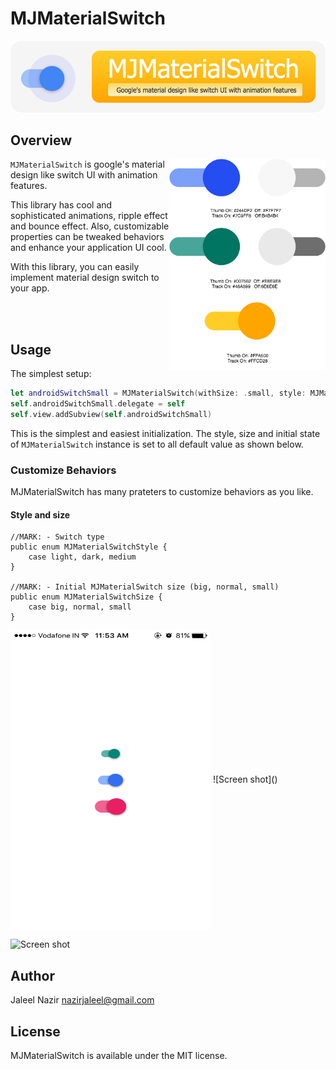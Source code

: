 # MJMaterialSwitch

![MJMaterialSwitch](TiitleTheme.png)

## Overview
<img src="Property.png" width="250" align="right" />

`MJMaterialSwitch` is google's material design like switch UI with animation features.

This library has cool and sophisticated animations, ripple effect and bounce effect. Also, customizable properties can be tweaked behaviors and enhance your application UI cool.

With this library, you can easily implement material design switch to your app. 

<br/>

<br/>

## Usage

The simplest setup:

```Swift 
let androidSwitchSmall = MJMaterialSwitch(withSize: .small, style: MJMaterialSwitchStyle.light, state: MJMaterialSwitchState.on)
self.androidSwitchSmall.delegate = self
self.view.addSubview(self.androidSwitchSmall)
```

This is the simplest and easiest initialization. 
The style, size and initial state of `MJMaterialSwitch` instance is set to all default value as shown below.

### Customize Behaviors
MJMaterialSwitch has many prateters to customize behaviors as you like.

#### Style and size
```
//MARK: - Switch type
public enum MJMaterialSwitchStyle {
    case light, dark, medium
}

//MARK: - Initial MJMaterialSwitch size (big, normal, small)
public enum MJMaterialSwitchSize {
    case big, normal, small
}
```
 <img src="MJMaterialSwitch.png" height="480" width="320" align="center" />
 ![Screen shot]()

 ![Screen shot](Docs/bounce_ripple_enabled.gif)

## Author
Jaleel Nazir <nazirjaleel@gmail.com>

## License
MJMaterialSwitch is available under the MIT license.
